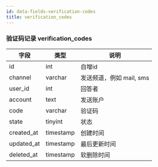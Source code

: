 ```yaml
---
id: data-fields-verification-codes
title: verification_codes
---
```


### 验证码记录 verification_codes

| 字段 | 类型 | 说明 |
| ------ | ------ | ------ |
| id | int | 自增id |
| channel | varchar | 发送频道，例如 mail, sms |
| user_id | int | 回答者 |
| account | text | 发送账户 |
| code | varchar | 验证码 |
| state | tinyint | 状态 |
| created_at | timestamp | 创建时间 |
| updated_at | timestamp | 最后更新时间 |
| deleted_at | timestamp | 软删除时间 |


